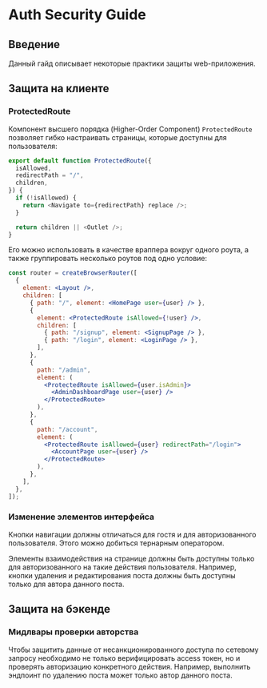 # Auth Security Guide

## Введение

Данный гайд описывает некоторые практики защиты web-приложения.

## Защита на клиенте

### ProtectedRoute

Компонент высшего порядка (Higher-Order Component) `ProtectedRoute` позволяет гибко настраивать страницы, которые доступны для пользователя:

```js
export default function ProtectedRoute({
  isAllowed,
  redirectPath = "/",
  children,
}) {
  if (!isAllowed) {
    return <Navigate to={redirectPath} replace />;
  }

  return children || <Outlet />;
}
```

Его можно использовать в качестве враппера вокруг одного роута, а также группировать несколько роутов под одно условие:

```jsx
const router = createBrowserRouter([
  {
    element: <Layout />,
    children: [
      { path: "/", element: <HomePage user={user} /> },
      {
        element: <ProtectedRoute isAllowed={!user} />,
        children: [
          { path: "/signup", element: <SignupPage /> },
          { path: "/login", element: <LoginPage /> },
        ],
      },
      {
        path: "/admin",
        element: (
          <ProtectedRoute isAllowed={user.isAdmin}>
            <AdminDashboardPage user={user} />
          </ProtectedRoute>
        ),
      },
      {
        path: "/account",
        element: (
          <ProtectedRoute isAllowed={user} redirectPath="/login">
            <AccountPage user={user} />
          </ProtectedRoute>
        ),
      },
    ],
  },
]);
```

### Изменение элементов интерфейса

Кнопки навигации должны отличаться для гостя и для авторизованного пользователя. Этого можно добиться тернарным оператором.

Элементы взаимодействия на странице должны быть доступны только для авторизованного на такие действия пользователя. Например, кнопки удаления и редактирования поста должны быть доступны только для автора данного поста.

## Защита на бэкенде

### Мидлвары проверки авторства

Чтобы защитить данные от несанкционированного доступа по сетевому запросу необходимо не только верифицировать access токен, но и проверять авторизацию конкретного действия. Например, выполнить эндпоинт по удалению поста может только автор данного поста.
